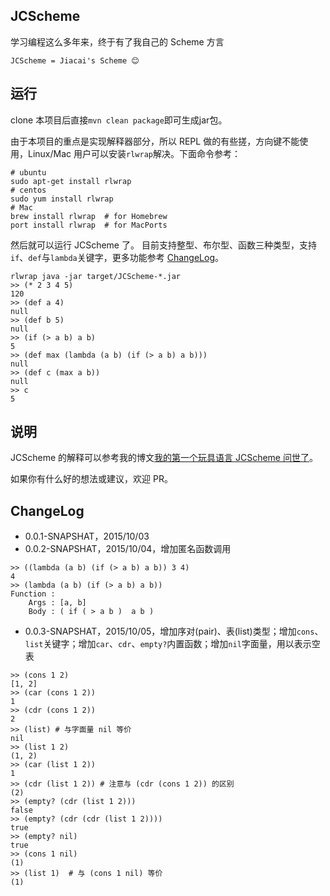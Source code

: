 ## JCScheme

学习编程这么多年来，终于有了我自己的 Scheme 方言

```
JCScheme = Jiacai's Scheme 😊
```


## 运行

clone 本项目后直接`mvn clean package`即可生成jar包。

由于本项目的重点是实现解释器部分，所以 REPL 做的有些搓，方向键不能使用，Linux/Mac 用户可以安装`rlwrap`解决。下面命令参考：
```
# ubuntu
sudo apt-get install rlwrap
# centos 
sudo yum install rlwrap
# Mac
brew install rlwrap  # for Homebrew
port install rlwrap  # for MacPorts
```

然后就可以运行 JCScheme 了。
目前支持整型、布尔型、函数三种类型，支持`if`、`def`与`lambda`关键字，更多功能参考 [ChangeLog](#ChangeLog)。
```
rlwrap java -jar target/JCScheme-*.jar
>> (* 2 3 4 5)
120
>> (def a 4)
null
>> (def b 5)
null
>> (if (> a b) a b)
5
>> (def max (lambda (a b) (if (> a b) a b)))
null
>> (def c (max a b))
null
>> c
5
```
## 说明

JCScheme 的解释可以参考我的博文[我的第一个玩具语言 JCScheme 问世了](http://liujiacai.net/blog/2015/10/03/first-toy-scheme/)。

如果你有什么好的想法或建议，欢迎 PR。

## <a name="ChangeLog"/>ChangeLog

- 0.0.1-SNAPSHAT，2015/10/03
- 0.0.2-SNAPSHAT，2015/10/04，增加匿名函数调用
```
>> ((lambda (a b) (if (> a b) a b)) 3 4)
4
>> (lambda (a b) (if (> a b) a b))
Function :
	Args : [a, b]
	Body : ( if ( > a b )  a b )
```
- 0.0.3-SNAPSHAT，2015/10/05，增加序对(pair)、表(list)类型；增加`cons`、`list`关键字；增加`car`、`cdr`、`empty?`内置函数；增加`nil`字面量，用以表示空表
```
>> (cons 1 2)
[1, 2]
>> (car (cons 1 2))
1
>> (cdr (cons 1 2))
2
>> (list) # 与字面量 nil 等价
nil   
>> (list 1 2)
(1, 2)
>> (car (list 1 2))
1
>> (cdr (list 1 2)) # 注意与 (cdr (cons 1 2)) 的区别
(2)
>> (empty? (cdr (list 1 2)))
false
>> (empty? (cdr (cdr (list 1 2))))
true
>> (empty? nil)
true
>> (cons 1 nil)
(1)
>> (list 1)  # 与 (cons 1 nil) 等价
(1)
```